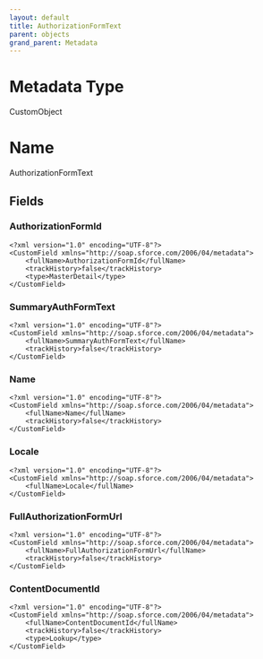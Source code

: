 ```yaml
---
layout: default
title: AuthorizationFormText
parent: objects
grand_parent: Metadata
---
```

# Metadata Type
CustomObject

# Name
AuthorizationFormText
## Fields
### AuthorizationFormId

```
<?xml version="1.0" encoding="UTF-8"?>
<CustomField xmlns="http://soap.sforce.com/2006/04/metadata">
    <fullName>AuthorizationFormId</fullName>
    <trackHistory>false</trackHistory>
    <type>MasterDetail</type>
</CustomField>
```
### SummaryAuthFormText

```
<?xml version="1.0" encoding="UTF-8"?>
<CustomField xmlns="http://soap.sforce.com/2006/04/metadata">
    <fullName>SummaryAuthFormText</fullName>
    <trackHistory>false</trackHistory>
</CustomField>
```
### Name

```
<?xml version="1.0" encoding="UTF-8"?>
<CustomField xmlns="http://soap.sforce.com/2006/04/metadata">
    <fullName>Name</fullName>
    <trackHistory>false</trackHistory>
</CustomField>
```
### Locale

```
<?xml version="1.0" encoding="UTF-8"?>
<CustomField xmlns="http://soap.sforce.com/2006/04/metadata">
    <fullName>Locale</fullName>
</CustomField>
```
### FullAuthorizationFormUrl

```
<?xml version="1.0" encoding="UTF-8"?>
<CustomField xmlns="http://soap.sforce.com/2006/04/metadata">
    <fullName>FullAuthorizationFormUrl</fullName>
    <trackHistory>false</trackHistory>
</CustomField>
```
### ContentDocumentId

```
<?xml version="1.0" encoding="UTF-8"?>
<CustomField xmlns="http://soap.sforce.com/2006/04/metadata">
    <fullName>ContentDocumentId</fullName>
    <trackHistory>false</trackHistory>
    <type>Lookup</type>
</CustomField>
```
